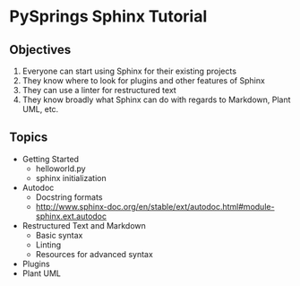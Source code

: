 PySprings Sphinx Tutorial
=========================

Objectives
----------

1. Everyone can start using Sphinx for their existing projects
2. They know where to look for plugins and other features of Sphinx
3. They can use a linter for restructured text
4. They know broadly what Sphinx can do with regards to Markdown, Plant UML,
   etc.


Topics
------
- Getting Started
    - helloworld.py
    - sphinx initialization
- Autodoc
    - Docstring formats
    - <http://www.sphinx-doc.org/en/stable/ext/autodoc.html#module-sphinx.ext.autodoc>
- Restructured Text and Markdown
    - Basic syntax
    - Linting
    - Resources for advanced syntax
- Plugins
- Plant UML

